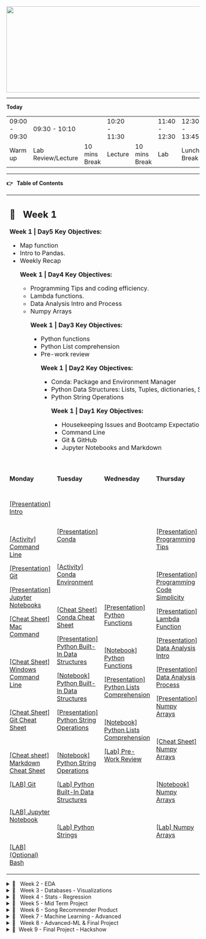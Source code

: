 
<!-- Yay, no errors, warnings, or alerts! -->

<div align="center">

<img src="header.jpg" alt="Data Analytics" style="height: 225px; width:1300px;"/>

</div>

---

**Today**


<table>
  <tr>
   <td>09:00 - 09:30
   </td>
   <td>09:30 - 10:10
   </td>
   <td>
   </td>
   <td>10:20 - 11:30
   </td>
   <td>
   </td>
   <td>11:40 - 12:30
   </td>
   <td>12:30 - 13:45
   </td>
   <td>13:45 - 15:00
   </td>
   <td>15:00 - 18:00
   </td>
  </tr>
  <tr>
   <td>Warm up
   </td>
   <td>Lab Review/Lecture
   </td>
   <td>10 mins Break
   </td>
   <td>Lecture
   </td>
   <td>10 mins Break
   </td>
   <td>Lab
   </td>
   <td>Lunch Break
   </td>
   <td>Lecture
   </td>
   <td>Lab
   </td>
  </tr>
</table>


---

**👉 **&nbsp;** Table of Contents**


<table>
  <tr>
   <td colspan="5" > <h2>📅 &nbsp;  <strong>Week 1</strong></h2>
<p>
<strong>Week 1 | Day5 Key Objectives:</strong>
<ul>

<li>Map function

<li>Intro to Pandas.

<li>Weekly Recap

<p>
<strong>Week 1 | Day4 Key Objectives:</strong>
<ul>

<li>Programming Tips and coding efficiency.

<li>Lambda functions.

<li>Data Analysis Intro and Process

<li>Numpy Arrays

<p>
<strong>Week 1 | Day3 Key Objectives:</strong>
<ul>

<li>Python functions

<li>Python List comprehension

<li>Pre-work review

<p>
<strong>Week 1 | Day2 Key Objectives:</strong>
<ul>

<li>Conda: Package and Environment Manager

<li>Python Data Structures: Lists, Tuples, dictionaries, Sets

<li>Python String Operations

<p>
<strong>Week 1 | Day1 Key Objectives:</strong>
<ul>

<li>Housekeeping Issues and Bootcamp Expectation

<li>Command Line

<li>Git & GitHub

<li>Jupyter Notebooks and Markdown
</li>
</ul>
</li>
</ul>
</li>
</ul>
</li>
</ul>
</li>
</ul>
   </td>
  </tr>
  <tr>
   <td><strong>Monday</strong>
   </td>
   <td><strong>Tuesday</strong>
   </td>
   <td><strong>Wednesday</strong>
   </td>
   <td><strong>Thursday</strong>
   </td>
   <td><strong>Friday</strong>
<p>
It is Friday!! 🥳😎✌️
<p>
<strong> </strong>
   </td>
  </tr>
  <tr>
   <td><a href="https://docs.google.com/presentation/d/1Kg4LAjE1oDtG-FLdQSaR1hecYwiMX_5-jP9tt7QHlIU/edit?usp=sharing">[Presentation] Intro</a>
<p>
<br>
<p>
<a href="https://github.com/repicao/IH_DA_FT_JAN_2023/blob/main/Class_Materials/Command_Line/Activities/Activity_Command_Line.md">[Activity] Command Line</a>
<p>
<a href="https://docs.google.com/presentation/d/1dFYafjz3IV5pCaH-nNIeWKVeAjwfmhFn47S9ZrxE2pg/edit?usp=sharing">[Presentation] Git</a>
<p>
<a href="https://docs.google.com/presentation/d/1aun46umuf1hrXn5SfzzpvPNurrHeu3pODn1Jpm8_27o/edit?usp=sharing">[Presentation] Jupyter Notebooks</a>
<p>
<a href="https://github.com/repicao/IH_DA_FT_JAN_2023/blob/main/Class_Materials/Command_Line/Cheat_Sheet_MAC_Command_Line.pdf">[Cheat Sheet] Mac Command</a>
<p>
<br>
<p>
<a href="https://github.com/repicao/IH_DA_FT_JAN_2023/blob/main/Class_Materials/Command_Line/Cheat_Sheet_Windows_Command_Prompt.pdf">[Cheat Sheet] Windows Command Line</a>
<p>
<br>
<p>
<a href="https://github.com/repicao/IH_DA_FT_JAN_2023/blob/main/Class_Materials/Git_GitHub/Cheat_Sheet_Git_Education.pdf">[Cheat Sheet] Git Cheat Sheet</a>
<p>
<br>
<p>
<a href="https://github.com/repicao/IH_DA_FT_JAN_2023/blob/main/Class_Materials/Jupyter_Notebook/Cheat_Sheet_Markdown.md">[Cheat sheet] Markdown Cheat Sheet</a>
<p>
<a href="https://github.com/repicao/IH_DA_FT_JAN_2023/tree/main/Class_Materials/Git_GitHub/Labs">[LAB] Git</a>
<p>
<br>
<p>
<a href="https://github.com/repicao/IH_DA_FT_JAN_2023/blob/main/Class_Materials/Jupyter_Notebook/Labs/Lab_Juypter_Notebook.md">[LAB] Jupyter Notebook</a>
<p>
<br>
<p>
<a href="https://github.com/repicao/IH_DA_FT_JAN_2023/blob/main/Class_Materials/Command_Line/Labs/Lab_Bash.md">[LAB] (Optional) Bash</a>
   </td>
   <td><a href="https://docs.google.com/presentation/d/1B0luhf2eWFIMaofY1mm2oT5jBZlg7RydRpV5wR1KwgQ/edit?usp=sharing">[Presentation] Conda</a>
<p>
<br>
<p>
<a href="https://github.com/repicao/IH_DA_FT_JAN_2023/blob/main/Class_Materials/Conda/Activities/Conda_Activity_Environments.md">[Activity] Conda Environment</a>
<p>
<br>
<p>
<a href="https://github.com/repicao/IH_DA_FT_JAN_2023/blob/main/Class_Materials/Conda/Cheat_Sheet_Conda.pdf">[Cheat Sheet] Conda Cheat Sheet</a>
<p>
<a href="https://docs.google.com/presentation/d/1jmBBwxCiNZPdeDFAmt_cHQ4GPrC91vkkMmA-kj40Zck/edit?usp=sharing">[Presentation] Python Built-In Data Structures</a>
<p>
<a href="https://github.com/repicao/IH_DA_FT_JAN_2023/blob/main/Class_Materials/Python_Basics/Python_Built-In-Data_Structures.ipynb">[Notebook] Python Built-In Data Structures</a>
<p>
<a href="https://docs.google.com/presentation/d/1KBqPtwqEiQ-fwAWjGGZADZd6bGjhtfw_F3ltnOGd77k/edit?usp=sharing">[Presentation] Python String Operations</a>
<p>
<br>
<p>
<a href="https://github.com/repicao/IH_DA_FT_JAN_2023/blob/main/Class_Materials/Python_Basics/Python_String_Operations.ipynb">[Notebook] Python String Operations</a>
<p>
<a href="https://github.com/repicao/IH_DA_FT_JAN_2023/tree/main/Class_Materials/Python_Basics/Labs/Tuple_Sets_Dicts">[Lab] Python Built-In Data Structures</a>
<p>
<br>
<p>
<a href="https://github.com/repicao/IH_DA_FT_JAN_2023/blob/main/Class_Materials/Python_Basics/Labs/Python_Strings/LAB_Python_Strings.ipynb">[Lab] Python Strings</a>
   </td>
   <td><a href="https://docs.google.com/presentation/d/1QDrvALgEfzewKlyI5t8Iq5mieXNxb1nQl8OdD7UV9yw/edit?usp=sharing">[Presentation] Python Functions</a>
<p>
<br>
<p>
<a href="https://github.com/repicao/IH_DA_FT_JAN_2023/blob/main/Class_Materials/Python_Basics/Python_Functions.ipynb">[Notebook] Python Functions</a>
<p>
<a href="https://docs.google.com/presentation/d/1UG5c6XPeEUmwHt4fh2lA6AzH1G7kcqjbF_pDZet6OHE/edit?usp=sharing">[Presentation] Python Lists Comprehension</a>
<p>
<br>
<p>
<a href="https://github.com/repicao/IH_DA_FT_JAN_2023/blob/main/Class_Materials/Python_Basics/List_Comprehensions.ipynb">[Notebook] Python Lists Comprehension</a>
<p>
<a href="https://github.com/repicao/IH_DA_FT_JAN_2023/tree/main/Class_Materials/Prework-Review">[Lab] Pre-Work Review</a>
   </td>
   <td><a href="https://docs.google.com/presentation/d/1ex3m_Gmrfne_l8oQqFjpwkWfCtQTr3co-pdtKVAiGPY/edit?usp=sharing">[Presentation] Programming Tips</a>
<p>
<br>
<p>
<a href="https://docs.google.com/presentation/d/1XrWw-KkaokRkYKD283XkIpRrhG6z37ldDASgaCLbg1k/edit?usp=sharing">[Presentation] Programming Code Simplicity</a>
<p>
<a href="https://docs.google.com/presentation/d/1fupIWSyoyC_VunN2HRWOyRpO5CrRAmRBurW99WZFUHs/edit?usp=sharing">[Presentation] Lambda Function</a>
<p>
<a href="https://docs.google.com/presentation/d/1AuMxc8qBaTQwLv-b6_xFk-0kclhznaNf_ayS7uEgdC4/edit?usp=sharing">[Presentation] Data Analysis Intro</a>
<p>
<a href="https://docs.google.com/presentation/d/1IHtD509p-WdOiUUq8HsVA8ogC3s-Bo9SYw4kbSjEUMA/edit?usp=sharing">[Presentation] Data Analysis Process</a>
<p>
<a href="https://docs.google.com/presentation/d/1OpXH8ovA7r9KeiccF7xzi05tCxSQbPgC1xyJ_8y6dPk/edit?usp=sharing">[Presentation] Numpy Arrays</a>
<p>
<br>
<p>
<a href="https://github.com/repicao/IH_DA_FT_JAN_2023/blob/main/Class_Materials/Numpy/Numpy_Python_Cheat_Sheet.pdf">[Cheat Sheet] Numpy Arrays</a>
<p>
<br>
<p>
<a href="https://github.com/repicao/IH_DA_FT_JAN_2023/blob/main/Class_Materials/Numpy/Numpy.ipynb">[Notebook] Numpy Arrays</a>
<p>
<br>
<p>
<a href="https://github.com/repicao/IH_DA_FT_JAN_2023/blob/main/Class_Materials/Numpy/Labs/Lab_Numpy_exercises_with_hints.md">[Lab] Numpy Arrays</a>
   </td>
   <td><a href="https://docs.google.com/presentation/d/14eFigQn9W98c3-KMQKOrGCZfEp15p-8sEGKRVR_V_K0/edit?usp=sharing">[Presentation] Python Map</a>
<p>
<br>
<p>
<a href="https://docs.google.com/presentation/d/1M9Feurk2rQfLSDfhSBZl2f4fJOGcWjahHQ2F-MWdT7w/edit?usp=sharing">[Presentation] Intro to Pandas</a>
<p>
<br>
<p>
<a href="https://github.com/repicao/IH_DA_FT_JAN_2023/blob/main/Class_Materials/Pandas/Pandas_Data_Frame_General-Part_1.ipynb">[Code Along] Intro to Pandas</a>
<p>
<a href="https://docs.google.com/presentation/d/1OkpxrDnf3TF4hUDzXa8ZxFuz-JbQjfcXNSCkrItjyBw/edit?usp=sharing">Weekly Recap</a>
<p>
Weekly Retro
<p>
<a href="https://github.com/repicao/IH_DA_FT_JAN_2023/tree/main/Class_Materials/Pandas/Labs/Lab_Pandas_part_1.ipynb">[Lab] Pandas Exercises</a>
   </td>
  </tr>
</table>


<details>

<summary>📅  &nbsp; Week 2 - EDA </summary>


<table>
  <tr>
   <td colspan="5" > <h2>📅 &nbsp;  <strong>Week 2</strong></h2>
<p>
<strong>Week 2 | Day1 Key Objectives:</strong>
<ul>

<li>Pandas continued (filtering,applying functions, concatenating, IO operations)

<li>HealthCare For All Case Study

<li>Data Cleaning using Pandas

<p>
<strong>Week 2 | Day2 Key Objectives:</strong>
<ul>

<li>HealthCare For All Case Study

<li>Data Cleaning using Pandas

<li>Statistics basics ( samples, probability, distributions, random variables, samples, measures of central tendency and dispersion).

<p>
<strong>Week 2 | Day3 Key Objectives:</strong>
<ul>

<li>Correlation and correlation Matrix

<li>Plotting using Matplotlib and seaborn

<li>Exploratory Data Analysis

<p>
<strong>Week 2 | Day4 Key Objectives:</strong>
<ul>

<li>Data Pipelining

<li>Linear Regression

<p>
<strong>Week 2 | Day5 Key Objectives:</strong>
<ul>

<li>Weekly Recap

<li>Pandas Group By

<li>Pandas Merging

<li>Pandas Best Practices
</li>
</ul>
</li>
</ul>
</li>
</ul>
</li>
</ul>
</li>
</ul>
   </td>
  </tr>
  <tr>
   <td><strong>Monday</strong>
   </td>
   <td><strong>Tuesday</strong>
   </td>
   <td><strong>Wednesday</strong>
   </td>
   <td><strong>Thursday</strong>
   </td>
   <td><strong>Friday</strong>
<p>
It is Friday!! 🥳😎✌️
<p>
<strong> </strong>
   </td>
  </tr>
  <tr>
   <td><a href="https://github.com/repicao/IH_DA_FT_JAN_2023/blob/main/Class_Materials/Pandas/Pandas_Data_Frame_General-Part_2.ipynb">[Code Along] Pandas_Part_2</a>
<p>
<br>
<p>
<a href="https://github.com/repicao/IH_DA_FT_JAN_2023/blob/main/Class_Materials/Case_Studies/Health_Care_For_All_Case_Study/Health_Care_for_All_Case_Study.md">[Healthcare For All Case Study]</a>
<p>
<br>
<p>
<a href="https://github.com/repicao/IH_DA_FT_JAN_2023/blob/main/Class_Materials/Case_Studies/Health_Care_For_All_Case_Study/Intro_To_Pandas_Healthcare For_All_Data_Cleaning.ipynb">[Code_Along] Healthcare For All Case Study</a>
<p>
<br>
<p>
<a href="https://github.com/repicao/IH_DA_FT_JAN_2023/blob/main/Class_Materials/Case_Studies/Customer_Analysis_Case_Study/Lab_Customer_Analysis_Case_Study.md">[Lab] EDA_Round_1</a>
   </td>
   <td><a href="https://docs.google.com/presentation/d/1zTSSzzuxgr_yvj696ieVhl7HgZ2pnepulBdeYa2nLwQ/edit?usp=sharing">[Presentation] Basic Statistical Concepts</a>
<p>
<br>
<p>
<a href="https://github.com/repicao/IH_DA_FT_JAN_2023/blob/main/Class_Materials/Case_Studies/Customer_Analysis_Case_Study/Lab_Customer_Analysis_Case_Study.md">[Lab] EDA_Round_2</a>
   </td>
   <td><a href="https://docs.google.com/presentation/d/1FLmgMD_IGWTqscK4itzUi9Qe8B6GHL8tBv3QBeHEpq0/edit?usp=sharing">[Presentation] Correlation of Numerical Features</a>
<p>
<br>
<p>
<a href="https://docs.google.com/presentation/d/1k_J8tSdbqMLGjRhdJyBDXihFsGZnHSuQHAIAud8ipng/edit?usp=sharing">[Presentation] EDA with plotting</a>
<p>
<br>
<p>
<a href="https://github.com/repicao/IH_DA_FT_JAN_2023/blob/main/Class_Materials/Data_Visualization/Matplotlib_Seaborn/Matplotlib_Seaborn_Complete.ipynb">[Notebook] EDA with plotting</a>
<p>
<br>
<p>
<a href="https://github.com/repicao/IH_DA_FT_JAN_2023/blob/main/Class_Materials/Data_Visualization/Matplotlib_Seaborn/Cheat_Sheet_Python_Matplotlib.pdf">[Cheat Sheet] Matplotlib</a>
<p>
<br>
<p>
<a href="https://github.com/repicao/IH_DA_FT_JAN_2023/blob/main/Class_Materials/Data_Visualization/Matplotlib_Seaborn/Cheat_Sheet_Python_Seaborn.pdf">[Cheat Sheet] Seaborn</a>
<p>
<br>
<p>
<a href="https://github.com/repicao/IH_DA_FT_JAN_2023/blob/main/Class_Materials/Case_Studies/Customer_Analysis_Case_Study/Lab_Customer_Analysis_Case_Study.md">[Lab] EDA_Round_3</a>
   </td>
   <td>[Linear Regression Overview]
<p>
<br>
<p>
<a href="https://github.com/repicao/IH_DA_FT_JAN_2023/blob/main/Class_Materials/Case_Studies/Health_Care_For_All_Case_Study/Intro_To_Pandas_Healthcare%20For_All_Pipelining.ipynb">[Code_Along] Data_Pipelining</a>
<p>
<br>
<p>
<a href="https://github.com/repicao/IH_DA_FT_JAN_2023/blob/main/Class_Materials/Case_Studies/Customer_Analysis_Case_Study/Lab_Customer_Analysis_Case_Study.md">[Lab] EDA_Round_4</a>
   </td>
   <td><a href="https://docs.google.com/presentation/d/1mJ4YshSRjHqRMqoudwPGc38sS-TpXC5A5IImibLvdBw/edit?usp=sharing">[Presentation] Pandas Joining, Grouping</a>
<p>
<br>
<p>
<a href="https://github.com/repicao/IH_DA_FT_JAN_2023/blob/main/Class_Materials/Pandas/Pandas_Data_Frame_General-3.ipynb">[Notebook] Pandas contd</a>
<p>
<br>
<p>
<a href="https://docs.google.com/presentation/d/1ULcqE5MmHnSrO3HHQ_tdNUA354Jk1n9F/edit?usp=sharing&ouid=108298089999640278508&rtpof=true&sd=true">Weekly Recap</a>
<p>
<br>
<p>
Weekly Retro
<p>
<br>
<p>
<a href="https://kahoot.it/">Kahoot</a>
<p>
<br>
<p>
[Case Study Presentations]
<p>
<br>
<p>
<a href="https://github.com/repicao/IH_DA_FT_JAN_2023/blob/main/Class_Materials/Pandas/Labs/Lab_Pandas_Grouping_Data_Vehicles.ipynb">[Lab Pandas Group By]</a>
   </td>
  </tr>
</table>


</details>

<details>

<summary>📅  &nbsp; Week 3 - Databases - Visualizations</summary>


<table>
  <tr>
   <td colspan="5" ><h2>📅 &nbsp;  <strong>Week 3</strong></h2>
<p>
<strong>Week 3 | Day 5 Learning Objectives:</strong>
<ul>

<li>Business Intelligence

<li>Tableau

<li>Weekly Recap

<p>
<strong>Week 3 | Day 4 Learning Objectives:</strong>
<ul>

<li>Having clause

<li>Temporary Table

<li>Data Warehousing

<li>Data Visualization

<li>Intro Tableau

<p>
<strong>Week 3 | Day 3 Learning Objectives:</strong>
<ul>

<li>Subqueries

<p>
<strong>Week 3 | Day 2 Learning Objectives:</strong>
<ul>

<li>ERDs

<li>Joins

<p>
<strong>Week 3 | Day 1 Learning Objectives:</strong>
<ul>

<li>Relational Databases

<li>SQL Queries
</li>
</ul>
</li>
</ul>
</li>
</ul>
</li>
</ul>
</li>
</ul>
   </td>
  </tr>
  <tr>
   <td><strong>Monday</strong>
   </td>
   <td><strong>Tuesday</strong>
   </td>
   <td><strong>Wednesday</strong>
   </td>
   <td><strong>Thursday</strong>
   </td>
   <td><strong>Friday</strong>
<p>
It is Friday!! 🥳😎✌️
   </td>
  </tr>
  <tr>
   <td><a href="https://docs.google.com/presentation/d/1e4YgDOHtmMC1xrWsCC9cKuCyKxxPmctk0Ip_ruOfVVc/edit?usp=sharing">[Presentation] Relational Databases</a>
<p>
<br>
<p>
<a href="https://github.com/repicao/IH_DA_FT_JAN_2023/blob/main/Class_Materials/SQL_MYSQL/Labs/Lab_Intro_Sql.md">[LAB] Lab | SQL Intro</a>
<p>
<br>
<p>
<a href="https://github.com/repicao/IH_DA_FT_JAN_2023/blob/main/Class_Materials/SQL_MYSQL/Labs/Lab_SQL_Basics_Selection_Aggregation.md">[LAB] Lab | SQL Queries</a>
   </td>
   <td><a href="https://docs.google.com/presentation/d/1W2cFbuvvTffAPWqsvmx0-L_zq--KXUUvItyHC22U4sk/edit?usp=sharing">[Presentation] Joins & ERD</a>
<p>
<br>
<p>
<a href="https://github.com/repicao/IH_DA_FT_JAN_2023/blob/main/Class_Materials/SQL_MYSQL/Labs/Lab_SQL_Join_Two_Tables.md">[Lab] Sql Join two tables</a>
<p>
<br>
<p>
<a href="https://github.com/repicao/IH_DA_FT_JAN_2023/blob/main/Class_Materials/SQL_MYSQL/Labs/Lab_SQL_Join_Multi_Tables.md">[Lab] (Optional) Sql Join multiple tables</a>
   </td>
   <td><a href="https://github.com/repicao/IH_DA_FT_JAN_2023/blob/main/Class_Materials/SQL_MYSQL/Activities/Activities.md">[Activity ERD]</a>
<p>
<br>
<p>
<a href="https://docs.google.com/presentation/d/1PKCkTHA3VJc1eK1uASNFEGcjQIBpZGNoYtNW8WwgInY/edit#slide=id.g1c9251237d3_2_231">[Presentation] SQL Sub Queries</a>
<p>
<br>
<p>
<a href="https://github.com/repicao/IH_DA_FT_JAN_2023/blob/main/Class_Materials/SQL_MYSQL/Labs/Lab_SQL_Subqueries.md">[Lab] SQL Sub Queries</a>
   </td>
   <td>[SQL Having clause]
<p>
<br>
<p>
<a href="https://docs.google.com/presentation/d/1CiiNggawX0KFfYNJYoc98LjmZT-_g86P3WZecPw7MPk/edit#slide=id.p">[Presentation] Data Warehousing</a>
<p>
<br>
<p>
<a href="https://docs.google.com/presentation/d/1GPn_6Vl4PUO4gGyOkVd9rolDf7SZ_ftGksQ0GH8ZSO0/edit#slide=id.p">[Presentation] Temporary Table/ Views</a>
<p>
<br>
<p>
<a href="https://docs.google.com/presentation/d/1zg-tjLvANo7r847S_11XGlo7x74u--GfeyF9b0uPBpA/edit?usp=sharing">[Presentation] Intro to Tableau </a>
<p>
<br>
<p>
<a href="https://github.com/repicao/IH_DA_FT_JAN_2023/blob/main/Class_Materials/Data_Visualization/Tableau/Lab/Lab_Tableau_Customer_Analysis_Case_Study.md">[LAB] Tableau</a>
<p>
<br>
<p>
<a href="https://github.com/repicao/IH_DA_FT_JAN_2023/blob/main/Class_Materials/SQL_MYSQL/Labs/Lab_SQL_GroupBy.md">[Lab] (Optional) SQL Group By</a>
   </td>
   <td><a href="https://docs.google.com/presentation/d/1MdUfA565cyS3f0pzfeaOeKBQPyCDynWDq_OTN2RXkKE/edit?usp=sharing">[Presentation] Tableau </a>
<p>
<br>
<p>
<a href="https://docs.google.com/presentation/d/1-xlqXGBktMvlpAv3dq4n0SzilhIYou0jRTGdF283HDc/edit?usp=sharing">[Presentation] Business Intelligence</a>
<p>
<br>
<p>
<a href="https://github.com/repicao/IH_DA_FT_JAN_2023/blob/main/Class_Materials/Data_Visualization/Tableau/Activities/Activity_KPI.md">[Activity] KPIs</a>
<p>
<br>
<p>
<a href="https://docs.google.com/presentation/d/1sEdfwMIBDLUBliS7vsGbfOW-rybk_DFG0MGyQMJyfsc/edit?usp=sharing">Weekly Recap</a>
<p>
<br>
<p>
Weekly Retro
<p>
<br>
<p>
<a href="https://github.com/repicao/IH_DA_FT_JAN_2023/blob/main/Class_Materials/Data_Visualization/Tableau/Lab/Lab_Tableau_Dashboards.md">[LAB] Tableau Dashboard</a>
   </td>
  </tr>
</table>


</details>

<details>

<summary>📅  &nbsp; Week 4 - Stats - Regression</summary>


<table>
  <tr>
   <td colspan="5" ><h2>📅 &nbsp;  <strong>Week 4</strong></h2>
<p>
<strong>Week 4 | Day 5 Learning Objectives:</strong>
<ul>

<li>Hypothesis Testing

<li>Mid term project briefing

<li>Recap

<p>
<strong>Week 4 | Day 4 Learning Objectives:</strong>
<ul>

<li>Model Validation

<li>Revisit StandardScaler fit and transform functions

<li>Using the model to predict on a new unseen record.

<li>Hypothesis Testing

<p>
<strong>Week 4 | Day 3 Learning Objectives:</strong>
<ul>

<li>Linear Regression.

<li>Model Validation.

<p>
<strong>Week 4 | Day 2 Learning Objectives:</strong>
<ul>

<li>Linear Regression.

<li>Model Validation.

<p>
<strong>Week 4 | Day 1 Learning Objectives:</strong>
<ul>

<li>Storytelling with Data

<li>Data Visualization

<li>Machine Learning Intro.

<li>Data Transformation.
</li>
</ul>
</li>
</ul>
</li>
</ul>
</li>
</ul>
</li>
</ul>
   </td>
  </tr>
  <tr>
   <td><strong>Monday</strong>
   </td>
   <td><strong>Tuesday</strong>
   </td>
   <td><strong>Wednesday</strong>
   </td>
   <td><strong>Thursday</strong>
   </td>
   <td><strong>Friday</strong>
<p>
It is Friday!! 🥳😎✌️
   </td>
  </tr>
  <tr>
   <td><a href="https://docs.google.com/presentation/d/1c1oC44muF_BJ_1aJJzLo3-dquRsiPDrgYa37JBayR7I/edit?usp=sharing">[Presentation] Data Visualization</a>
<p>
<br> <a href="https://docs.google.com/presentation/d/1x8ssvKYH6vYfAwZpcORHEWxyZPkVWNYN3TBWPoKjmK8/edit?usp=sharing">[Presentation] Storytelling with Data]</a>
<p>
<br>
<p>
<a href="https://docs.google.com/presentation/d/1aTldSiT9xSBLAmY1bY2nzrH56-d-JFpMEPADgIjNbd4/edit?usp=sharing">[Presentation] Intro to Machine Learning</a>
<p>
<br>
<p>
<a href="https://docs.google.com/presentation/d/1ce4WzP4gPQodkYi4zRzJlE0nC1aL07tDboSZ6ewunls/edit?usp=sharing">[Presentation] Probability Distributions</a> 
<p>
<br>
<p>
<a href="https://docs.google.com/presentation/d/1fwT47gmfYEzEmlbIDJNf28h-upLXKSfkCIZG8ZelxFU/edit?usp=sharing">[Presentation] Data Processing</a>
<p>
<br>
<p>
<a href="https://github.com/repicao/IH_DA_FT_JAN_2023/blob/main/Class_Materials/Case_Studies/Customer_Analysis_Case_Study/Activities_Transformation.md">[LAB] Lab | Data Transformation</a>
<p>
<br>
<p>
<a href="https://public.tableau.com/de-de/s/interactive-resume-gallery">[Lab] [Optional] Resume using Tableau  </a>
   </td>
   <td><a href="https://docs.google.com/presentation/d/1pkcDSqwrQprqy2CH1DK4MwIUTdEtyL1THbbCn9SrsQs/edit?usp=sharing">[Presentation] Linear Regression</a>
<p>
<br>
<p>
<a href="https://github.com/repicao/IH_DA_FT_JAN_2023/blob/main/Class_Materials/Case_Studies/Health_Care_For_All_Case_Study/Intro_To_Pandas_Healthcare%20For_All_Modeling.ipynb">[Notebook] Linear Regression</a>
<p>
<br>
<p>
<a href="https://github.com/repicao/IH_DA_FT_JAN_2023/blob/main/Class_Materials/Case_Studies/Customer_Analysis_Case_Study/Activities_Linear_Regression.md">[LAB] Lab | Model Fitting and Evaluating</a>
   </td>
   <td><a href="https://docs.google.com/presentation/d/1pkcDSqwrQprqy2CH1DK4MwIUTdEtyL1THbbCn9SrsQs/edit?usp=sharing">[Presentation] Improving Model Accuracy</a>
<p>
<br>
<p>
<a href="https://github.com/repicao/IH_DA_FT_JAN_2023/blob/main/Class_Materials/Case_Studies/Health_Care_For_All_Case_Study/Intro_To_Pandas_Healthcare%20For_All_Modeling.ipynb">[Notebook] Linear Regression</a>
<p>
<br>
<p>
<a href="https://github.com/repicao/IH_DA_FT_JAN_2023/blob/main/Class_Materials/Case_Studies/Customer_Analysis_Case_Study/Activities_Linear_Regression.md">[LAB] Model Evaluation and Improving</a>
   </td>
   <td><a href="https://docs.google.com/presentation/d/1dgspDn-tOqRjcJK6YN-SZWPZLHkMrAvSduj6iqqXxf4/edit?usp=sharing">[Presentation] Sampling Distributions </a>
<p>
<br>
<p>
<a href="https://docs.google.com/presentation/d/1b_B31FIOojVdTU5tZrZ6ixoF_6bQGk3M_nPdRE0KO8Y/edit?usp=sharing">[Presentation] Hypothesis Testing</a>
<p>
<br>
<p>
<a href="https://github.com/repicao/IH_DA_FT_JAN_2023/blob/main/Class_Materials/Statistics/Hypothesis_Testing_Structure.ipynb">[Notebook] Hypothesis One Sample Test</a>
<p>
<br>
<p>
<a href="https://github.com/repicao/IH_DA_FT_JAN_2023/blob/main/Class_Materials/Case_Studies/Customer_Analysis_Case_Study/Activities_Linear_Regression.md">[LAB] Model Evaluation and Improving</a>
<p>
<br>
<p>
<a href="https://github.com/repicao/IH_DA_FT_JAN_2023/blob/main/Class_Materials/Statistics/Lab/Lab_Hypothesis_Testing.md">[Lab] Hypothesis Testing</a>
   </td>
   <td><a href="https://kahoot.it/">Kahoot</a>
<p>
<br>
<a href="https://docs.google.com/presentation/d/1an2XtB3eGCGSjN4xAqdieNDsapJ4IvxL3K8ApQRWOV8/edit#slide=id.g205afdc590b_0_166">[Presentation] A/B Testing</a>
<p>
<br>
<a href="https://github.com/repicao/IH_DA_FT_JAN_2023/blob/main/Class_Materials/Statistics/AB_Testing.ipynb">[Notebook] A/B Testing</a>
<p>
<br>
<p>
<a href="https://docs.google.com/presentation/d/1hVVTG8q2wVI71GacjcYTMsZvQB43C1_KCRgednRyg6g/edit?usp=sharing">Weekly Recap</a>
<p>
<br>
<p>
Weekly Retro
<p>
<br>
<p>
<a href="https://github.com/repicao/IH_DA_FT_JAN_2023/tree/main/Class_Materials/MidTerm_Project">Midterm Project Intro/ Briefing</a>
<p>
<br>
<p>
<a href="https://github.com/repicao/IH_DA_FT_JAN_2023/blob/main/Class_Materials/Statistics/Lab/Lab_Hypothesis_Testing.md">[Lab] Hypothesis Testing</a>
   </td>
  </tr>
</table>


</details>

<details>

<summary>📅  &nbsp; Week 5 - Mid Term Project </summary>


<table>
  <tr>
   <td colspan="5" ><h2>📅 &nbsp;  <strong>Week 5</strong></h2>
<p>
                                                        <h2>📅 &nbsp;  <strong>Mid-Term Project</strong></h2>
   </td>
  </tr>
  <tr>
   <td><strong>Monday</strong>
   </td>
   <td><strong>Tuesday</strong>
   </td>
   <td><strong>Wednesday</strong>
   </td>
   <td><strong>Thursday</strong>
   </td>
   <td><strong>Friday</strong>
<p>
It is Friday!! 🥳😎✌️
   </td>
  </tr>
  <tr>
   <td>Submitting project plans
   </td>
   <td>Work on the project
   </td>
   <td>Work on the project
   </td>
   <td>Work on the project
   </td>
   <td>Work on the project
   </td>
  </tr>
  <tr>
   <td>Work on the project
   </td>
   <td>
   </td>
   <td>
   </td>
   <td>
   </td>
   <td>Presentations
   </td>
  </tr>
</table>


</details>

<details>

<summary>📅  &nbsp; Week 6 - Song Recommender Product </summary>


<table>
  <tr>
   <td colspan="5" ><strong><h2>Week 6</h2></strong>
<p>
<strong>Week 6 | Day 5 Learning Objectives:</strong>
<ul>

<li>Working on the product

<p>
<strong>Week 6 | Day 4 Learning Objectives:</strong>
<ul>

<li>Unsupervised Learning

<li>K-means Algorithm

<li>Saving/Loading Model using Pickle

<p>
<strong>Week 6 | Day 3 Learning Objectives:</strong>
<ul>

<li>APIs.

<li>Spotify API.

<li>JSON format overview.

<li>Restful APIs

<p>
<strong>Week 6 | Day 2 Learning Objectives:</strong>
<ul>

<li>Web Scraping multiple pages

<li>Python modules

<p>
<strong>Week 6 | Day 1 Learning Objectives:</strong>
<ul>

<li>Git ignore

<li>Web Scraping

<li>HTML, CSS

<li>Beautiful Soap
</li>
</ul>
</li>
</ul>
</li>
</ul>
</li>
</ul>
</li>
</ul>
   </td>
  </tr>
  <tr>
   <td><strong>Monday</strong>
   </td>
   <td><strong>Tuesday</strong>
   </td>
   <td><strong>Wednesday</strong>
   </td>
   <td><strong>Thursday</strong>
   </td>
   <td><strong>Friday</strong>
<p>
It is Friday!! 🥳😎✌️
   </td>
  </tr>
  <tr>
   <td><a href="https://github.com/repicao/IH_DA_FT_JAN_2023/blob/main/Class_Materials/Web_Scraping/Case_Study_Gnod_Song_Recommender.md">[Case Study] Gnod Song Recommender</a>
<p>
<br>
<p>
<a href="https://docs.google.com/presentation/d/16mTAbrd6upq2UGyBtCmhsTunJKcvIAi2kATQeWVxNV0/edit?usp=sharing">[Presentation] Web Scraping</a>
<p>
<br>
<p>
<a href="https://flukeout.github.io/">[Activity] CSS Selector</a>
<p>
<br>
<p>
<a href="https://github.com/repicao/IH_DA_FT_JAN_2023/blob/main/Class_Materials/Web_Scraping/Web_Scraping.ipynb">[Notebook] Web Scraping Code Along</a>
<p>
<br>
<p>
<a href="https://docs.google.com/presentation/d/1XKJnjuI97cLBHmlH1ihTkldskCv6HOZQY2GJ3uG70yA/edit?usp=sharing">[Presentation] Project Roadmap</a>
<p>
<br>
<p>
<a href="https://docs.google.com/presentation/d/1l_yq7e0n13qONhLhr43sTCznWxP05C9u/edit?usp=sharing&ouid=108298089999640278508&rtpof=true&sd=true">[LAB] Song Recommender Project</a> 
   </td>
   <td><a href="https://github.com/repicao/IH_DA_FT_JAN_2023/blob/main/Class_Materials/Web_Scraping/2_Web_Scraping.ipynb">[Notebook] Web Scraping Multiple Pages Code Along</a>
<p>
<br>
<p>
[Code Along] Python Modules with VS Code
<p>
<br>
<p>
<a href="https://github.com/repicao/IH_DA_FT_JAN_2023/blob/main/Class_Materials/Web_Scraping/Lab/Lab_Web_Scraping_1st_Prototype_Expansion.md">[LAB] Song Recommender Project </a>
   </td>
   <td><a href="https://docs.google.com/presentation/d/1-L1RsIMYd8ddY3p3Sghu9DSqA8zkBCGYhSUM8IxoV5Y/edit?usp=sharing">[Presentation] APIs</a>
<p>
<br>
<p>
<a href="https://docs.google.com/presentation/d/1GvSch5MAvewIX2bl-Y-Jn_5z9bBeYHj7v4SjPxKwtb8/edit?usp=sharing">[Presentation] Spotipy</a>
<p>
<br>
<p>
<a href="https://github.com/repicao/IH_DA_FT_JAN_2023/blob/main/Class_Materials/Web_Scraping/Intro_APIs_Structure.ipynb">[Notebook] APIs</a>
<p>
<br>
<p>
<a href="https://github.com/repicao/IH_DA_FT_JAN_2023/blob/main/Class_Materials/Web_Scraping/Spotify_Structure.ipynb">[Notebook] Spotipy</a>
<p>
<br>
<p>
<a href="https://github.com/repicao/IH_DA_FT_JAN_2023/blob/main/Class_Materials/Web_Scraping/Lab/Lab_Song_Recommender_APIs.md">[LAB] Song Recommender Project </a>
   </td>
   <td><a href="https://docs.google.com/presentation/d/1bbqadjMUCdxlvVcLdT-U3CX1fUykmSpDU4ovtvszXHw/edit?usp=sharing">[Presentation] Clustering using K-means</a>
<p>
<br>
<p>
<a href="https://docs.google.com/presentation/d/1eJP2JCPRRSpIB7gVr0CVhFjtmW8jUmEqvXEHeRQyD5k/edit?usp=sharing">[Presentation] K-Means with Scikit-Learn</a>
<p>
<br>
<p>
<a href="https://github.com/repicao/IH_DA_FT_JAN_2023/blob/main/Class_Materials/Machine_Learning/Unsupervised_Learning/KMeans_Structure.ipynb">[Notebook] K-Means Code Along</a>
<p>
<br>
<p>
<a href="https://docs.google.com/presentation/d/1lx_Xt2qdD4ZRczJ8HMQdfoMBjMGBOXWl/edit?usp=sharing&ouid=108298089999640278508&rtpof=true&sd=true">[LAB] Song Recommender Project </a>
   </td>
   <td><a href="https://docs.google.com/presentation/d/1mWytiwOq3no4VY1l2NOyp_aDeeznXwbP/edit?usp=sharing&ouid=108298089999640278508&rtpof=true&sd=true">[Presentation] Weekly Recap</a>
<p>
<br>
<p>
<a href="https://docs.google.com/presentation/d/1lW1kWqi6oPqUUSjcT9B-taMpl7bawvUC/edit?usp=sharing&ouid=108298089999640278508&rtpof=true&sd=true">[LAB] Song Recommender Project </a>
<p> Song Recommender Presentations <p>
  
   </td>
  </tr>
</table>


</details>

<details>

<summary>📅  &nbsp; Week 7 - Machine Learning - Advanced</summary>


<table>
  <tr>
   <td colspan="5" ><strong><h2>Week 7</h2></strong>
<p>
<strong>Week 7 | Day 5 Learning Objectives:</strong>
<ul>

<li>Random Forest

<li>Hyper Parameter Tuning

<li>ML Frequent Problems

<li>Recap

<p>
<strong>Week 7 | Day 4 Learning Objectives:</strong>
<ul>

<li>Cross Validation

<li>Handling Imbalanced Data

<li>Bias and Variance Tradeoff

<p>
<strong>Week 7 | Day 3 Learning Objectives:</strong>
<ul>

<li>Decision Trees

<p>
<strong>Week 7 | Day 2 Learning Objectives:</strong>
<ul>

<li>KNN

<li>Logistic regression 

<li>Evaluating Classification models

<p>
<strong>Week 7 | Day 1 Learning Objectives:</strong>
<ul>

<li>Feature Selection
</li>
</ul>
</li>
</ul>
</li>
</ul>
</li>
</ul>
</li>
</ul>
   </td>
  </tr>
  <tr>
   <td><strong>Monday</strong>
   </td>
   <td><strong>Tuesday</strong>
   </td>
   <td><strong>Wednesday</strong>
   </td>
   <td><strong>Thursday</strong>
   </td>
   <td><strong>Friday</strong>
<p>
It is Friday!! 🥳😎✌️
   </td>
  </tr>
  <tr>
   <td>
<p>
<br>
<p>
<a href="https://docs.google.com/presentation/d/1Sjn4NBWYOAXx6xWGUkh0k9w4mDQTT073fsbxrN-oErg/edit?usp=sharing">[Presentation] Feature Selection</a>
<p>
<br>
<p>
<a href="https://github.com/repicao/IH_DA_FT_JAN_2023/blob/main/Class_Materials/Data%20Processing/Data_PreProcessing_Feature_Selection.ipynb">[Notebook] Feature Selection</a>
<p>
<br>
<p>
<a href="https://github.com/repicao/IH_DA_FT_JAN_2023/blob/main/Class_Materials/Data%20Processing/Feature_Selection_P-Value.ipynb">[Notebook] Feature Selection using P-Value</a>
<p>
<br>
<p>
[Weekly Retro]
<p>
<br>
<p>
<a href="https://github.com/repicao/IH_DA_FT_JAN_2023/blob/main/Class_Materials/Machine_Learning/Supervised_Learning/Lab/Comparing_Models_KNN_Feature_Selection._Embedded_Methods.md">[LAB] Model_Comparision</a>
   </td>
   <td><a href="https://docs.google.com/presentation/d/1dJcP7kXvI8qJ3iuPoj24k_ghSaNgnzylaj1EzQAzIhA/edit?usp=sharing">[Presentation] KNN</a>
<p>
<br>
<p>
<a href="https://docs.google.com/presentation/d/1cCPsyVtgGZsuHoxCj4kKCAjQJlsp4ApcILFLoapGywE/edit?usp=sharing">[Presentation] Logistic Regression</a>
<p>
<br>
<p>
<a href="https://docs.google.com/presentation/d/183FItwGm3fc9yTRR6neicS6XVI0m_o1LBKek_bMlZII/edit?usp=sharing">[Presentation] Evaluating Classification Models</a>
<p>
<br>
<p>
<a href="https://github.com/repicao/IH_DA_FT_JAN_2023/blob/main/Class_Materials/Machine_Learning/Supervised_Learning/Supervised_Learning_KNN_Housing_Prices%20KNN.ipynb">[Notebook] KNN</a>
<p>
<br>
<p>
<a href="https://github.com/repicao/IH_DA_FT_JAN_2023/blob/main/Class_Materials/Machine_Learning/Supervised_Learning/Supervised_Learning_Classification_Logistic_Regression.ipynb">[Notebook] Logistic Regression</a>
<p>
<br>
<p>
<a href="https://github.com/repicao/IH_DA_FT_JAN_2023/blob/main/Class_Materials/Machine_Learning/Supervised_Learning/Lab/Lab_Classification_Handling_Logistic_Regression_Imbalanced_data.md">[LAB] Logistic Regression</a>
   </td>
   <td><a href="https://docs.google.com/presentation/d/1J31wU0za-DoGOqBVaD7uqC1E9kWSz3-TWOys55trIyA/edit?usp=sharing">[Presentation] Decision Trees</a>
<p>
<br>
<p>
<a href="https://github.com/repicao/IH_DA_FT_JAN_2023/blob/main/Class_Materials/Machine_Learning/Supervised_Learning/Supervised_Learning_Decision_Trees.ipynb">[Notebook] Decision Trees</a>
<p>
<br>
<p>
<a href="https://github.com/repicao/IH_DA_FT_JAN_2023/blob/main/Class_Materials/Machine_Learning/Supervised_Learning/Lab/Lab_Classification_Handling_Logistic_Regression_Imbalanced_data.md">[Lab] Decision_Trees</a>
   </td>
   <td><a href="https://docs.google.com/presentation/d/1TLksCZKyo_NxtMMUoCHHDMnjaFDp7138QrCEYXD_tLo/edit?usp=sharing">[Presentation ] Cross Validation</a>
<p>
<br>
<p>
<a href="https://docs.google.com/presentation/d/19lH2LEkCVUBbnKWSvY-rqef3fVjFfKjdTSY3V4DE-uA/edit?usp=sharing">[Presentation] Bias & Variance</a>
<p>
<br>
<p>
<a href="https://github.com/repicao/IH_DA_FT_JAN_2023/blob/main/Class_Materials/Machine_Learning/Supervised_Learning/Cross_Validation.ipynb">[Notebook] Cross Validation</a>
<p>
<br>
<p>
<a href="https://github.com/repicao/IH_DA_FT_JAN_2023/blob/main/Class_Materials/Data%20Processing/Handling_Imbalanced_Data.ipynb">[Notebook] Handling Imbalanced Data sets</a>
<p>
<br>
<p>
<a href="https://drive.google.com/file/d/1fCNDcFhS13FT2UoN1zcIkfu_vjPl_dUv/view?usp=sharing">[Data] Imbalanced Data Set</a>
<p>
<br>
<p>
<a href="https://github.com/repicao/IH_DA_FT_JAN_2023/blob/main/Class_Materials/Machine_Learning/Supervised_Learning/Lab/Lab_Classification_Handling_Logistic_Regression_Imbalanced_data.md">[Lab] Cross Validation & Resampling</a>
   </td>
   <td><a href="http://kahoot.it">Kahoot</a>
<p>
<br>
<p>
<a href="https://docs.google.com/presentation/d/1ghyEo24ttcHZprZfU1x4u5xtWo_xwDPHf5FNOHehnLg/edit?usp=sharing">[Presentation] ML Frequent Problems</a>
<p>
<br>
<p>
<a href="https://docs.google.com/presentation/d/1cgfXGznhhHyTY-4F4jRGo4fqZ943HxUBzpRRDSe-uiU/edit?usp=sharing">[Presentation] Ensemble Methods</a>
<p>
<br>
<p>
<a href="https://docs.google.com/presentation/d/1se2v9JnXsqbmaOmux9N_oG0dFPDjcpOB/edit?usp=sharing&ouid=108298089999640278508&rtpof=true&sd=true">[Presentation] Weekly Recap</a>
<p>
<br>
<p>
<a href="https://github.com/repicao/IH_DA_FT_JAN_2023/blob/main/Class_Materials/Machine_Learning/Supervised_Learning/Random_Forest.ipynb">[Notebook] Random Forest</a>
<p>
<br>
<p>
<a href="https://github.com/repicao/IH_DA_FT_JAN_2023/blob/main/Class_Materials/Machine_Learning/Supervised_Learning/Random_Forest_Hyper_Parameter_Tunning.ipynb">[Notebook] Hyper Parameter Tuning</a>
<p>
<br>
<p>
[Weekly Retro]
<p>
<br>
<p>
<a href="https://github.com/repicao/IH_DA_FT_JAN_2023/blob/main/Class_Materials/Machine_Learning/Supervised_Learning/Lab/Lab_Classification_Handling_Logistic_Regression_Imbalanced_data.md">[Lab] Random Forest & Hyper Parameter Tuning</a>
   </td>
  </tr>
</table>


</details>

<details>

<summary> 📅  &nbsp; Week 8 - Advanced-ML & Final Project</summary>


<table>
  <tr>
   <td colspan="5" ><strong><h2>Week 8</h2></strong>
<p>
<strong>Week 8 | Day 1 Learning Objectives:</strong>
<ul>

<li>Agile

<li>Final Project Kickoff.

<li>Final Project Presentation Example.

<li>NLP
</li>
</ul>
   </td>
  </tr>
  <tr>
   <td><strong>Monday</strong>
   </td>
   <td><strong>Tuesday</strong>
   </td>
   <td><strong>Wednesday</strong>
   </td>
   <td><strong>Thursday</strong>
   </td>
   <td><strong>Friday</strong>
<p>
It is Friday!! 🥳😎✌️
   </td>
  </tr>
  <tr>
   <td><a href="https://docs.google.com/presentation/d/1yfDidfVVYUlNzY_mbV7DtQaSrUkx-AKuRQB56tkzuyk/edit?usp=sharing">[Presentation] Agile/ Project Management</a>
<p>
<br>
<p>
<a href="https://github.com/repicao/IH_DA_FT_JAN_2023/blob/main/Class_Materials/Final_Project/Readme.md">Final Project Kick off</a>
<p>
<br>
<p>
<a href="https://docs.google.com/presentation/d/1LwHs1TGLQW5F5dqVw5E9egv5eVUN8t5g79rLwvGRLf0/edit?usp=sharing">[Presentation] Natural Language Processing</a>
<p>
<br>
<p>
<a href="https://github.com/repicao/IH_DA_FT_JAN_2023/blob/main/Class_Materials/NLP/NLP.ipynb">[Notebook] NLP</a>
<p>
<br>
<p>
<a href="https://drive.google.com/file/d/1070RNgMiWUVDCHwqUPEjc0FFI49tMcCx/view?usp=sharing">[Data] NLP Data</a>
   </td>
   <td>Final Project Research
   </td>
   <td>Final Project Elevator Pitches
   </td>
   <td>Daily Standup
<p>
<br>
<p>
Final Project Plan Submission
   </td>
   <td>Daily Standup
   </td>
  </tr>
</table>


</details>

<details>

<summary> 📅  &nbsp;Week 9 - Final Project - Hackshow</summary>

</details>

